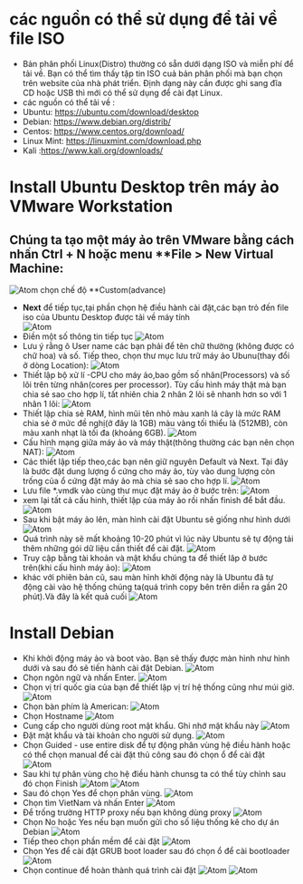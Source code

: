 # các nguồn có thể sử dụng để tải về file ISO #
- Bản phân phối Linux(Distro) thường có sẵn dưới dạng ISO và miễn phí để tải về. Bạn có thể tìm thấy tập tin ISO cuả bản phân phối mà bạn chọn trên website của nhà phát triển. Định dạng này cần được ghi sang đĩa CD hoặc USB thì mới có thể sử dụng để cài đạt Linux.
- các nguồn có thể tải về :
 - Ubuntu: https://ubuntu.com/download/desktop
 - Debian: https://www.debian.org/distrib/
 - Centos: https://www.centos.org/download/
 - Linux Mint: https://linuxmint.com/download.php
 - Kali :https://www.kali.org/downloads/
# Install Ubuntu Desktop trên máy ảo VMware Workstation #
## Chúng ta tạo một máy ảo trên VMware bằng cách nhấn **Ctrl + N** hoặc menu **File > New Virtual Machine:
![Atom](https://st.quantrimang.com/photos/image/2015/08/05/install-ubuntu-03.jpg)
  chọn chế độ **Custom(advance)
- **Next** để tiếp tục,tại phần chọn hệ điều hành cài đặt,các bạn trỏ đến file iso của Ubuntu Desktop được tải về máy tính   
![Atom](https://st.quantrimang.com/photos/image/2015/08/05/install-ubuntu-04.jpg)
- Điền một số thông tin tiếp tục 
![Atom](https://st.quantrimang.com/photos/image/2015/08/05/install-ubuntu-06.jpg)
- Lưu ý rằng ô User name các bạn phải để tên chữ thường (không được có chữ hoa) và số. Tiếp theo, chọn thư mục lưu trữ máy ảo Ubunu(thay đổi ở dòng Location):
![Atom](https://st.quantrimang.com/photos/image/2015/08/05/install-ubuntu-07.jpg)
- Thiết lập bộ xử lí -CPU cho máy ảo,bao gồm số nhân(Processors) và số lõi trên từng nhân(cores per processor). Tùy cấu hình máy thật mà bạn chia sẻ sao cho hợp lí, tất nhiên chia 2 nhân 2 lõi sẽ nhanh hơn so với 1 nhân 1 lõi:
![Atom](https://st.quantrimang.com/photos/image/2015/08/05/install-ubuntu-08.jpg)
- Thiết lập chia sẻ RAM, hình mũi tên nhỏ màu xanh lá cây là mức RAM chia sẻ ở mức đề nghị(ở đây là 1GB) màu vàng tối thiểu là (512MB), còn màu xanh nhạt là tối đa (khoảng 6GB).
![Atom](https://st.quantrimang.com/photos/image/2015/08/05/install-ubuntu-09.jpg)
- Cấu hình mạng giữa máy ảo và máy thật(thông thường các bạn nên chọn NAT):
![Atom](https://st.quantrimang.com/photos/image/2015/08/05/install-ubuntu-10.jpg)
- Các thiết lập tiếp theo,các bạn nên giữ nguyên Default và Next. Tại đây là bước đặt dung lượng ổ cứng cho máy ảo, tùy vào dung lượng còn trống của ổ cứng đặt máy ảo mà chia sẻ sao cho hợp lí.
![Atom](https://st.quantrimang.com/photos/image/2015/08/05/install-ubuntu-11.jpg)
- Lưu file *.vmdk vào cùng thư mục đặt máy ảo ở bước trên:
![Atom](https://st.quantrimang.com/photos/image/2015/08/05/install-ubuntu-12.jpg)
- xem lại tất cả cấu hinh, thiết lập của máy ảo rồi nhấn finish để bắt đầu.
![Atom](https://st.quantrimang.com/photos/image/2015/08/05/install-ubuntu-13.jpg)
- Sau khi bật máy ảo lên, màn hình cài đặt Ubuntu sẽ giống như hình dưới 
![Atom](https://st.quantrimang.com/photos/image/2015/08/05/install-ubuntu-14.jpg)
- Quá trình này sẽ mất khoảng 10-20 phút vì lúc này Ubuntu sẽ tự động tải thêm những gói dữ liệu cần thiết để cài đặt.
![Atom](https://st.quantrimang.com/photos/image/2015/08/05/install-ubuntu-15.jpg)
- Truy cập bằng tài khoản và mật khẩu chúng ta để thiết lâp ở bước trên(khi cấu hình máy ảo):
![Atom](https://st.quantrimang.com/photos/image/2015/08/05/install-ubuntu-16.jpg)
- khác với phiên bản cũ, sau màn hình khởi động này là Ubuntu đã tự động cài vào hệ thống chúng ta(quá trình copy bên trên diễn ra gần 20 phút).Và đây là kết quả cuối 
![Atom](https://st.quantrimang.com/photos/image/2015/08/05/install-ubuntu-17.jpg)

# Install Debian #
- Khi khởi động máy ảo và boot vào. Bạn sẽ thấy được màn hình như hình dưới và sau đó sẽ tiến hành cài đặt Debian.
![Atom](https://camo.githubusercontent.com/2ee6dde4e9c7f5072e7e3fcf1678ddd635d5c3f8/687474703a2f2f692e696d6775722e636f6d2f737855385872502e706e67)
- Chọn ngôn ngữ và nhấn Enter.
![Atom](https://camo.githubusercontent.com/d8720555c029c0987606ca9c464f18c86b48a33e/687474703a2f2f692e696d6775722e636f6d2f66684b7a4850562e706e67)
- Chọn vị trí quốc gia của bạn để thiết lập vị trí hệ thống cũng như múi giờ.
![Atom](https://camo.githubusercontent.com/d2bde04517cfb44925906ec1b0ed64f0822be679/687474703a2f2f692e696d6775722e636f6d2f524167776635632e706e67)
- Chọn bàn phím là American:
![Atom](https://camo.githubusercontent.com/52b1c0ef3f62b7930a940d7e46a337c316c3fbeb/687474703a2f2f692e696d6775722e636f6d2f4453466136716d2e706e67)
- Chọn Hostname 
![Atom](https://camo.githubusercontent.com/46fec058f7200165b65a5b0d07c8179a8cb51b7d/687474703a2f2f692e696d6775722e636f6d2f53616b645277372e706e67)
- Cung cấp cho người dùng root mật khẩu. Ghi nhớ mật khẩu này
![Atom](https://camo.githubusercontent.com/09cd5edf0694634c41464ca1b1cfe6f1a0c87c4e/687474703a2f2f692e696d6775722e636f6d2f30474e364e35792e706e67)
- Đặt mật khẩu và tài khoản cho người sử dụng.
![Atom](https://i.imgur.com/xxEvd1c.png)
- Chọn Guided - use entire disk để tự động phân vùng hệ điều hành hoặc có thể chọn manual để cài đặt thủ công sau đó chọn ổ để cài đặt
![Atom](https://camo.githubusercontent.com/8bb031c55648c0a0d75edc4d92cbfd77c087dbcb/687474703a2f2f692e696d6775722e636f6d2f306373386932492e706e67)
- Sau khi tự phân vùng cho hệ điều hành chunsg ta có thể tùy chỉnh sau đó chọn Finish
![Atom](https://camo.githubusercontent.com/d75216e39377e2355bbce9e33c1bca8b4ff6ac8e/687474703a2f2f692e696d6775722e636f6d2f757935727643712e706e67)
![Atom](https://camo.githubusercontent.com/ea21fba3a03af4da1f9881f60a2e87734c25ade4/687474703a2f2f692e696d6775722e636f6d2f667538673746652e706e67)
- Sau đó chọn Yes để chọn phân vùng.
![Atom](https://camo.githubusercontent.com/3b34a918213d5d3c693e33925da73e2206017db6/687474703a2f2f692e696d6775722e636f6d2f754e516e5951792e706e67)
- Chọn tìm VietNam và nhấn Enter
![Atom](https://camo.githubusercontent.com/035ff739d8ac07d94c764664812a16b7a0d0830c/687474703a2f2f692e696d6775722e636f6d2f566b41524458482e706e67)
- Để trống trường HTTP proxy nếu bạn không dùng proxy
![Atom](https://camo.githubusercontent.com/90e8482e11362a16ad8d65efa26bd7c25644f818/687474703a2f2f692e696d6775722e636f6d2f49756b4b3431442e706e67)
- Chọn No hoặc Yes  nếu bạn muốn gửi cho số liệu thống kê cho dự án Debian
![Atom](https://camo.githubusercontent.com/6df688cf33b5ea36b759826182ef0f06f0b93889/687474703a2f2f692e696d6775722e636f6d2f6e6d6832504a492e706e67)
- Tiếp theo chọn phần mềm để cài đặt 
![Atom](https://camo.githubusercontent.com/d2f7aea556ce1492ed9ad52ad25e146081c403de/687474703a2f2f692e696d6775722e636f6d2f637969535737502e706e67)
- Chọn Yes để cài đặt GRUB boot loader sau đó chọn ổ để cài bootloader
![Atom](https://camo.githubusercontent.com/67d3eeea881bc2b1ea9d1826ce701c633441b730/687474703a2f2f692e696d6775722e636f6d2f7059526f7179742e706e67)
- Chọn continue để hoàn thành quá trình cài đặt 
![Atom](https://camo.githubusercontent.com/2f81b80645fd092c6701cbbeb97ec761a665d017/687474703a2f2f692e696d6775722e636f6d2f7559594b6a58432e706e67)
![Atom](https://camo.githubusercontent.com/56f548bb7b7e1810b326418281abbd08a08638b0/687474703a2f2f692e696d6775722e636f6d2f706b696a786d4d2e706e67)

